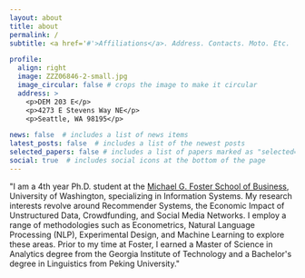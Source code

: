 ```yaml
---
layout: about
title: about
permalink: /
subtitle: <a href='#'>Affiliations</a>. Address. Contacts. Moto. Etc.

profile:
  align: right
  image: ZZZ06846-2-small.jpg
  image_circular: false # crops the image to make it circular
  address: >
    <p>DEM 203 E</p>
    <p>4273 E Stevens Way NE</p>
    <p>Seattle, WA 98195</p>

news: false  # includes a list of news items
latest_posts: false  # includes a list of the newest posts
selected_papers: false # includes a list of papers marked as "selected={true}"
social: true  # includes social icons at the bottom of the page
---
```


"I am a 4th year Ph.D. student at the [Michael G. Foster School of Business](https://foster.uw.edu/faculty-research/academic-departments/information-systems-and-operations-management/), University of Washington, specializing in Information Systems. My research interests revolve around Recommender Systems, the Economic Impact of Unstructured Data, Crowdfunding, and Social Media Networks. I employ a range of methodologies such as Econometrics, Natural Language Processing (NLP), Experimental Design, and Machine Learning to explore these areas. Prior to my time at Foster, I earned a Master of Science in Analytics degree from the Georgia Institute of Technology and a Bachelor's degree in Linguistics from Peking University."
